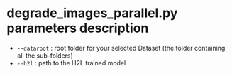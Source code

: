 # degrade_images_parallel.py parameters description
 - `--dataroot` : root folder for your selected Dataset (the folder containing all the sub-folders)
 - `--h2l` : path to the H2L trained model